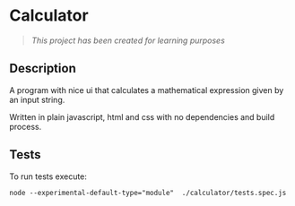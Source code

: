 # Calculator

> _This project has been created for learning purposes_

## Description

A program with nice ui that calculates a mathematical expression given by an input string.

Written in plain javascript, html and css with no dependencies and build process.

## Tests

To run tests execute:

```shell
node --experimental-default-type="module"  ./calculator/tests.spec.js
```
